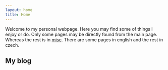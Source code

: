 ```yaml
---
layout: home
title: Home
---
```


Welcome to my personal webpage. Here you may find some of things I enjoy or do. Only some pages may be directly found from the main page. Whereas the rest is in [misc](misc). There are some pages in english and the rest in czech.

## My blog
